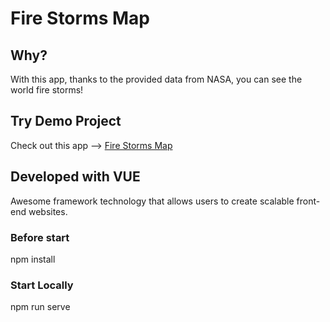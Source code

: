 # Fire Storms Map

## Why?

With this app, thanks to the provided data from NASA, you can see the world fire storms!


## Try Demo Project

Check out this app --> [Fire Storms Map](https://firestorm-300313.web.app/)


## Developed with VUE

Awesome framework technology that allows users to create scalable front-end websites.


### Before start

npm install


### Start Locally

npm run serve

